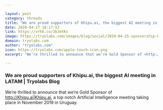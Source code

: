 ```yaml
---

layout: post
category: threads
title: "We are proud supporters of Khipu.ai, the biggest AI meeting in LATAM"
date: 2020-04-27 18:17:53
link: https://vrhk.co/3bJetKs
image: https://tryolabs.com/images/blog/social/2019-04-25-sponsorship-khipu-ai.8b4b787e.png
domain: tryolabs.com
author: "tryolabs.com"
icon: https://tryolabs.com/apple-touch-icon.png
excerpt: "We’re thrilled to announce that we’re Gold Sponsor of <http://Khipu.ai|Khipu.ai>, a top notch Artificial Intelligence meeting taking place in November 2019 in Uruguay."

---
```


### We are proud supporters of Khipu.ai, the biggest AI meeting in LATAM | Tryolabs Blog

We’re thrilled to announce that we’re Gold Sponsor of <http://Khipu.ai|Khipu.ai>, a top notch Artificial Intelligence meeting taking place in November 2019 in Uruguay.